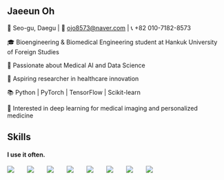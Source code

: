 
## Jaeeun Oh
📍 Seo-gu, Daegu | 📧 ojo8573@naver.com | 📞 +82 010-7182-8573

🎓 Bioengineering & Biomedical Engineering student at Hankuk University of Foreign Studies

🧬 Passionate about Medical AI and Data Science

🏥 Aspiring researcher in healthcare innovation

📚 Python | PyTorch | TensorFlow | Scikit-learn

🔬 Interested in deep learning for medical imaging and personalized medicine


## Skills
#### I use it often.
<div style="display:flex;gap:30px;flex-wrap:wrap;">
  <img src="https://img.shields.io/badge/python-3776AB?style=for-the-badge&logo=python&logoColor=white">
  <img src="https://img.shields.io/badge/tesorflow-FF6F00?style=for-the-badge&logo=tensorflow&logoColor=white">
  <img src="https://img.shields.io/badge/pytorch-EE4C2C?style=for-the-badge&logo=pytorch&logoColor=white">
  <img src="https://img.shields.io/badge/opencv-5C3EE8?style=for-the-badge&logo=opencv&logoColor=white">
  <img src="https://img.shields.io/badge/numpy-013243?style=for-the-badge&logo=numpy&logoColor=white">
  <img src="https://img.shields.io/badge/pandas-150458?style=for-the-badge&logo=pandas&logoColor=white">
  <img src="https://img.shields.io/badge/jupyter-F37626?style=for-the-badge&logo=jupyter&logoColor=white">
  <img src="https://img.shields.io/badge/scikitlearn-F7931E?style=for-the-badge&logo=scikitlearn&logoColor=white">
</div>
<br />
<br />
<br />